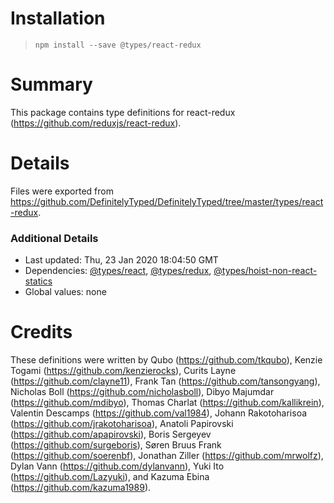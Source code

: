 # Installation
> `npm install --save @types/react-redux`

# Summary
This package contains type definitions for react-redux (https://github.com/reduxjs/react-redux).

# Details
Files were exported from https://github.com/DefinitelyTyped/DefinitelyTyped/tree/master/types/react-redux.

### Additional Details
 * Last updated: Thu, 23 Jan 2020 18:04:50 GMT
 * Dependencies: [@types/react](https://npmjs.com/package/@types/react), [@types/redux](https://npmjs.com/package/@types/redux), [@types/hoist-non-react-statics](https://npmjs.com/package/@types/hoist-non-react-statics)
 * Global values: none

# Credits
These definitions were written by Qubo (https://github.com/tkqubo), Kenzie Togami (https://github.com/kenzierocks), Curits Layne (https://github.com/clayne11), Frank Tan (https://github.com/tansongyang), Nicholas Boll (https://github.com/nicholasboll), Dibyo Majumdar (https://github.com/mdibyo), Thomas Charlat (https://github.com/kallikrein), Valentin Descamps (https://github.com/val1984), Johann Rakotoharisoa (https://github.com/jrakotoharisoa), Anatoli Papirovski (https://github.com/apapirovski), Boris Sergeyev (https://github.com/surgeboris), Søren Bruus Frank (https://github.com/soerenbf), Jonathan Ziller (https://github.com/mrwolfz), Dylan Vann (https://github.com/dylanvann), Yuki Ito (https://github.com/Lazyuki), and Kazuma Ebina (https://github.com/kazuma1989).
